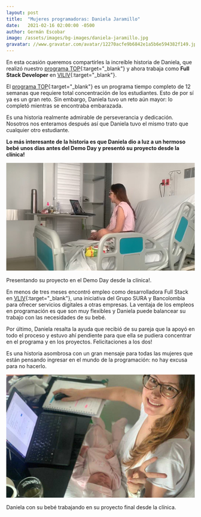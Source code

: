 ```yaml
---
layout: post
title:  "Mujeres programadoras: Daniela Jaramillo"
date:   2021-02-16 02:00:00 -0500
author: Germán Escobar
image: /assets/images/bg-images/daniela-jaramillo.jpg
gravatar: //www.gravatar.com/avatar/12270acfe9b6842e1a5b6e594382f149.jpg?s=80
---
```


En esta ocasión queremos compartirles la increíble historia de Daniela, que realizó nuestro [programa TOP](http://makeitreal.camp/top?utm_source=blog&utm_medium=web&utm_campaign=inbound&utm_content=daniela-jaramillo){:target="\_blank"} y ahora trabaja como **Full Stack Developer** en [VILIV](https://viliv.com.co/){:target="\_blank"}.<!-- more -->

El [programa TOP](http://makeitreal.camp/top?utm_source=blog&utm_medium=web&utm_campaign=inbound&utm_content=daniela-jaramillo){:target="\_blank"} es un programa tiempo completo de 12 semanas que requiere total concentración de los estudiantes. Esto de por sí ya es un gran reto. Sin embargo, Daniela tuvo un reto aún mayor: lo completó mientras se encontraba embarazada.

Es una historia realmente admirable de perseverancia y dedicación. Nosotros nos enteramos después así que Daniela tuvo el mismo trato que cualquier otro estudiante.

**Lo más interesante de la historia es que Daniela dio a luz a un hermoso bebé unos días antes del Demo Day y presentó su proyecto desde la clínica!**

<img src="/assets/images/daniela-jaramillo-2.jpg" alt="Daniela Jaramillo" class="photo border">
<p class="photo-description">Presentando su proyecto en el Demo Day desde la clínica!.</p>

En menos de tres meses encontró empleo como desarrolladora Full Stack en [VLIV](https://viliv.com.co/){:target="\_blank"}, una iniciativa del Grupo SURA y Bancolombia para ofrecer servicios digitales a otras empresas. La ventaja de los empleos en programación es que son muy flexibles y Daniela puede balancear su trabajo con las necesidades de su bebé.

Por último, Daniela resalta la ayuda que recibió de su pareja que la apoyó en todo el proceso y estuvo ahí pendiente para que ella se pudiera concentrar en el programa y en los proyectos. Felicitaciones a los dos!

Es una historia asombrosa con un gran mensaje para todas las mujeres que están pensando ingresar en el mundo de la programación: no hay excusa para no hacerlo.

<img src="/assets/images/daniela-jaramillo.jpg" alt="Daniela Jaramillo" class="photo border">
<p class="photo-description">Daniela con su bebé trabajando en su proyecto final desde la clínica.</p>
